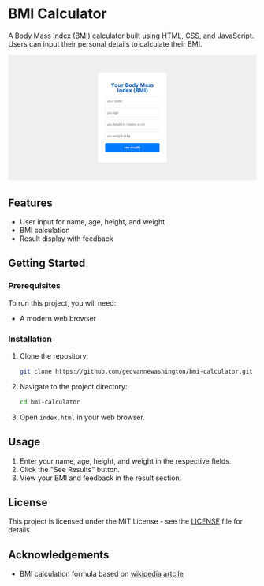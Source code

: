 
# BMI Calculator

A Body Mass Index (BMI) calculator built using HTML, CSS, and JavaScript. Users can input their personal details to calculate their BMI.

<img src="./images/bmi.png" alt="App Image" style="widt=50px">

## Features

- User input for name, age, height, and weight
- BMI calculation
- Result display with feedback

## Getting Started

### Prerequisites

To run this project, you will need:

- A modern web browser

### Installation

1. Clone the repository:
    ```bash
    git clone https://github.com/geovannewashington/bmi-calculator.git
    ```

2. Navigate to the project directory:
    ```bash
    cd bmi-calculator
    ```

3. Open `index.html` in your web browser.

## Usage

1. Enter your name, age, height, and weight in the respective fields.
2. Click the "See Results" button.
3. View your BMI and feedback in the result section.

## License

This project is licensed under the MIT License - see the [LICENSE](LICENSE) file for details.

## Acknowledgements

- BMI calculation formula based on [wikipedia artcile](https://en.wikipedia.org/wiki/Body_mass_index)


